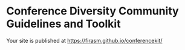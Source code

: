 # Conference Diversity Community Guidelines and Toolkit

Your site is published at https://firasm.github.io/conferencekit/
